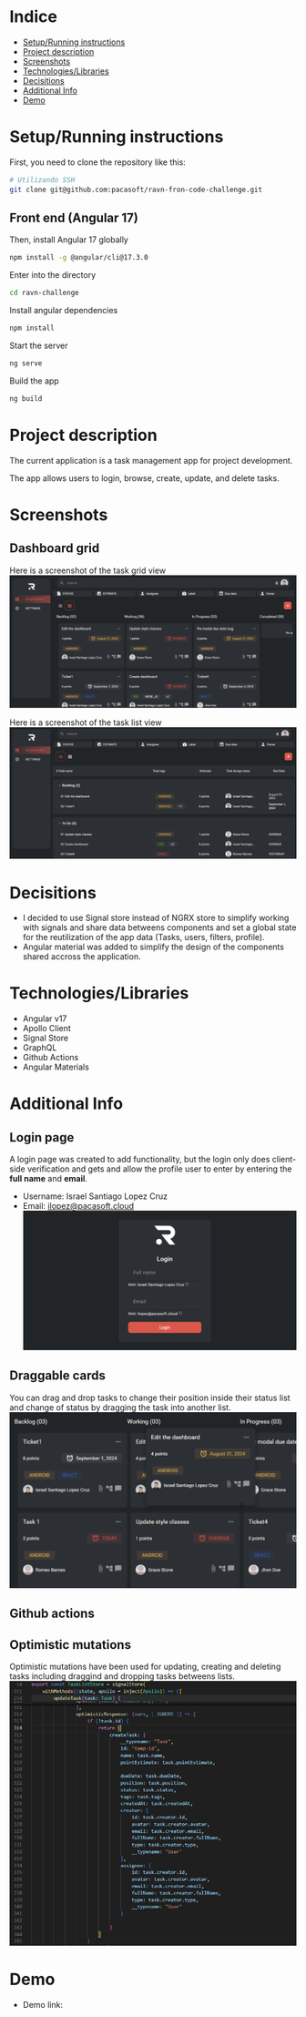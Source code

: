 # Indice

- [Setup/Running instructions](#setuprunning-instructions)
- [Project description](#project-description)
- [Screenshots](#screenshots)
- [Technologies/Libraries](#technologieslibraries)
- [Decisitions](#decisitions)
- [Additional Info](#additional-info)
- [Demo](#demo)

# Setup/Running instructions

First, you need to clone the repository like this:

```bash
# Utilizando SSH
git clone git@github.com:pacasoft/ravn-fron-code-challenge.git
```

## Front end (Angular 17)

Then, install Angular 17 globally

```bash
npm install -g @angular/cli@17.3.0
```

Enter into the directory

```bash
cd ravn-challenge
```

Install angular dependencies

```bash
npm install
```

Start the server

```bash
ng serve
```

Build the app

```bash
ng build
```

# Project description

The current application is a task management app for project development.

The app allows users to login, browse, create, update, and delete tasks.

# Screenshots

## Dashboard grid

Here is a screenshot of the task grid view
![Dashboard grid](screenshots/dashboard_grid.png)

Here is a screenshot of the task list view
![Dashboard list](screenshots/dashboard_list.png)

# Decisitions

- I decided to use Signal store instead of NGRX store to simplify working with signals and share data betweens components and set a global state for the reutilization of the app data (Tasks, users, filters, profile).
- Angular material was added to simplify the design of the components shared accross the application.

# Technologies/Libraries

- Angular v17
- Apollo Client
- Signal Store
- GraphQL
- Github Actions
- Angular Materials

# Additional Info

## Login page

A login page was created to add functionality, but the login only does client-side verification and gets and allow the profile user to enter by entering the **full name** and **email**.

- Username: Israel Santiago Lopez Cruz
- Email: ilopez@pacasoft.cloud
  ![Login page](screenshots/login.png)

## Draggable cards

You can drag and drop tasks to change their position inside their status list and change of status by dragging the task into another list.
![Drag & Drop](screenshots/drag_drop.png)

## Github actions

## Optimistic mutations

Optimistic mutations have been used for updating, creating and deleting tasks including draggind and dropping tasks betweens lists.
![Optimistic Mutation example](screenshots/optim_mutation.png)

# Demo

- Demo link:
